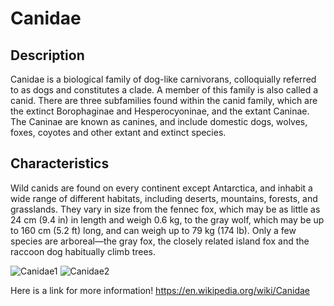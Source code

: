# Canidae
## Description
Canidae is a biological family of dog-like carnivorans, colloquially referred to as dogs and constitutes a clade. A member of this family is also called a canid. There are three subfamilies found within the canid family, which are the extinct Borophaginae and Hesperocyoninae, and the extant Caninae. The Caninae are known as canines, and include domestic dogs, wolves, foxes, coyotes and other extant and extinct species.
## Characteristics
Wild canids are found on every continent except Antarctica, and inhabit a wide range of different habitats, including deserts, mountains, forests, and grasslands. They vary in size from the fennec fox, which may be as little as 24 cm (9.4 in) in length and weigh 0.6 kg, to the gray wolf, which may be up to 160 cm (5.2 ft) long, and can weigh up to 79 kg (174 lb). Only a few species are arboreal—the gray fox, the closely related island fox and the raccoon dog habitually climb trees.

![Canidae1](https://encrypted-tbn0.gstatic.com/images?q=tbn:ANd9GcRYuMr4reQokYyn_grcWOvTKA9uZec_uSraGlTgGGeOdbvGIOMdrbKhm8V-2NTjW2IwVEk:https://lookaside.fbsbx.com/lookaside/crawler/media/%3Fmedia_id%3D1513749458718126&usqp=CAU)
![Canidae2](https://encrypted-tbn0.gstatic.com/images?q=tbn:ANd9GcTXP4s2VHDz7I59gN_KiUV_X7QSoS3W6FTL6PCizojkR1vZGanq5pKzsggETRtSVwqFFa8:https://images-wixmp-ed30a86b8c4ca887773594c2.wixmp.com/f/a0979f74-2cba-4f27-aab8-4b0ad8ba6257/d2owr6v-baeaf224-a309-4813-9c72-16dc2e20f409.jpg%3Ftoken%3DeyJ0eXAiOiJKV1QiLCJhbGciOiJIUzI1NiJ9.eyJzdWIiOiJ1cm46YXBwOjdlMGQxODg5ODIyNjQzNzNhNWYwZDQxNWVhMGQyNmUwIiwiaXNzIjoidXJuOmFwcDo3ZTBkMTg4OTgyMjY0MzczYTVmMGQ0MTVlYTBkMjZlMCIsIm9iaiI6W1t7InBhdGgiOiJcL2ZcL2EwOTc5Zjc0LTJjYmEtNGYyNy1hYWI4LTRiMGFkOGJhNjI1N1wvZDJvd3I2di1iYWVhZjIyNC1hMzA5LTQ4MTMtOWM3Mi0xNmRjMmUyMGY0MDkuanBnIn1dXSwiYXVkIjpbInVybjpzZXJ2aWNlOmZpbGUuZG93bmxvYWQiXX0.YgCvjG_kkS0bREfEgX3rR1dz22yA852C_cRpBw-72hY&usqp=CAU)

Here is a link for more information!
https://en.wikipedia.org/wiki/Canidae
